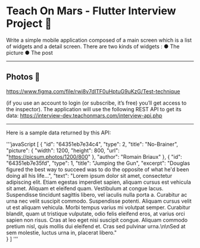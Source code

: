 # Teach On Mars - Flutter Interview Project 🚀

Write a simple mobile application composed of a main screen which is a list of widgets and a detail screen.
There are two kinds of widgets :
    ● The picture
    ● The post

---

## Photos 🚀


https://www.figma.com/file/rwi8v7dlTF0uHptuG9uKzG/Test-technique

(if you use an account to login (or subscribe, it’s free) you’ll get access to the inspector). The application will use the following REST API to get its data:
    https://interview-dev.teachonmars.com/interview-api.php

---

Here is a sample data returned by this API:

'''javaScript
[
    {
        "id": "64351eb7e34c4",
        "type": 2,
        "title": "No-Brainer",
        "picture": {
            "width": 1200,
            "height": 800,
            "url": "https://picsum.photos/1200/800"
        },
        "author": "Romain Briaux"
    },
    {
        "id": "64351eb7e35fd",
        "type": 1,
        "title": "Jumping the Gun",
        "excerpt": "Douglas figured the best way to succeed was
to do the opposite of what he'd been doing all his life...",
        "text": "Lorem ipsum dolor sit amet, consectetur
adipiscing elit. Etiam egestas imperdiet sapien, aliquam cursus
est vehicula sit amet. Aliquam et eleifend quam. Vestibulum at
congue lacus. Suspendisse tincidunt sagittis libero, vel iaculis
nulla porta a. Curabitur ac urna nec velit suscipit commodo.
Suspendisse potenti. Aliquam cursus velit ut est aliquam
vehicula. Morbi tempus varius mi volutpat semper. Curabitur
blandit, quam ut tristique vulputate, odio felis eleifend eros,
at varius orci sapien non risus. Cras at leo eget nisi suscipit
congue. Aliquam commodo pretium nisl, quis mollis dui eleifend
et. Cras sed pulvinar urna.\n\nSed at sem molestie, luctus urna
in, placerat libero."   
    }
]
'''

